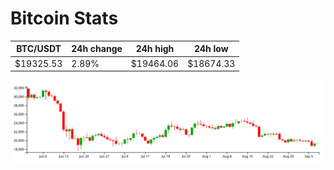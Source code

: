 # Bitcoin Stats

BTC/USDT|24h change|24h high|24h low|
|---|---|---|---|
|$19325.53|2.89%|$19464.06|$18674.33|

<img src="./chart.svg">
